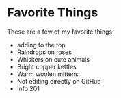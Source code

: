 # Favorite Things

These are a few of my favorite things:

- adding to the top
- Raindrops on roses
- Whiskers on cute animals
- Bright copper kettles
- Warm woolen mittens
- Not editing directly on GitHub
- info 201
